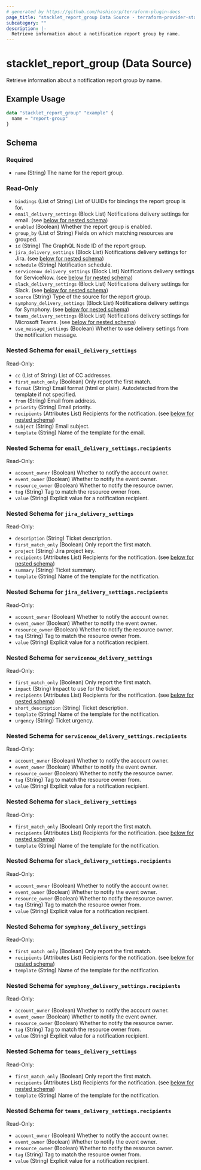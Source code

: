 ```yaml
---
# generated by https://github.com/hashicorp/terraform-plugin-docs
page_title: "stacklet_report_group Data Source - terraform-provider-stacklet"
subcategory: ""
description: |-
  Retrieve information about a notification report group by name.
---
```


# stacklet_report_group (Data Source)

Retrieve information about a notification report group by name.

## Example Usage

```terraform
data "stacklet_report_group" "example" {
  name = "report-group"
}
```

<!-- schema generated by tfplugindocs -->
## Schema

### Required

- `name` (String) The name for the report group.

### Read-Only

- `bindings` (List of String) List of UUIDs for bindings the report group is for.
- `email_delivery_settings` (Block List) Notifications delivery settings for email. (see [below for nested schema](#nestedblock--email_delivery_settings))
- `enabled` (Boolean) Whether the report group is enabled.
- `group_by` (List of String) Fields on which matching resources are grouped.
- `id` (String) The GraphQL Node ID of the report group.
- `jira_delivery_settings` (Block List) Notifications delivery settings for Jira. (see [below for nested schema](#nestedblock--jira_delivery_settings))
- `schedule` (String) Notification schedule.
- `servicenow_delivery_settings` (Block List) Notifications delivery settings for ServiceNow. (see [below for nested schema](#nestedblock--servicenow_delivery_settings))
- `slack_delivery_settings` (Block List) Notifications delivery settings for Slack. (see [below for nested schema](#nestedblock--slack_delivery_settings))
- `source` (String) Type of the source for the report group.
- `symphony_delivery_settings` (Block List) Notifications delivery settings for Symphony. (see [below for nested schema](#nestedblock--symphony_delivery_settings))
- `teams_delivery_settings` (Block List) Notifications delivery settings for Microsoft Teams. (see [below for nested schema](#nestedblock--teams_delivery_settings))
- `use_message_settings` (Boolean) Whether to use delivery settings from the notification message.

<a id="nestedblock--email_delivery_settings"></a>
### Nested Schema for `email_delivery_settings`

Read-Only:

- `cc` (List of String) List of CC addresses.
- `first_match_only` (Boolean) Only report the first match.
- `format` (String) Email format (html or plain). Autodetected from the template if not specified.
- `from` (String) Email from address.
- `priority` (String) Email priority.
- `recipients` (Attributes List) Recipients for the notification. (see [below for nested schema](#nestedatt--email_delivery_settings--recipients))
- `subject` (String) Email subject.
- `template` (String) Name of the template for the email.

<a id="nestedatt--email_delivery_settings--recipients"></a>
### Nested Schema for `email_delivery_settings.recipients`

Read-Only:

- `account_owner` (Boolean) Whether to notify the account owner.
- `event_owner` (Boolean) Whether to notify the event owner.
- `resource_owner` (Boolean) Whether to notify the resource owner.
- `tag` (String) Tag to match the resource owner from.
- `value` (String) Explicit value for a notification recipient.



<a id="nestedblock--jira_delivery_settings"></a>
### Nested Schema for `jira_delivery_settings`

Read-Only:

- `description` (String) Ticket description.
- `first_match_only` (Boolean) Only report the first match.
- `project` (String) Jira project key.
- `recipients` (Attributes List) Recipients for the notification. (see [below for nested schema](#nestedatt--jira_delivery_settings--recipients))
- `summary` (String) Ticket summary.
- `template` (String) Name of the template for the notification.

<a id="nestedatt--jira_delivery_settings--recipients"></a>
### Nested Schema for `jira_delivery_settings.recipients`

Read-Only:

- `account_owner` (Boolean) Whether to notify the account owner.
- `event_owner` (Boolean) Whether to notify the event owner.
- `resource_owner` (Boolean) Whether to notify the resource owner.
- `tag` (String) Tag to match the resource owner from.
- `value` (String) Explicit value for a notification recipient.



<a id="nestedblock--servicenow_delivery_settings"></a>
### Nested Schema for `servicenow_delivery_settings`

Read-Only:

- `first_match_only` (Boolean) Only report the first match.
- `impact` (String) Impact to use for the ticket.
- `recipients` (Attributes List) Recipients for the notification. (see [below for nested schema](#nestedatt--servicenow_delivery_settings--recipients))
- `short_description` (String) Ticket description.
- `template` (String) Name of the template for the notification.
- `urgency` (String) Ticket urgency.

<a id="nestedatt--servicenow_delivery_settings--recipients"></a>
### Nested Schema for `servicenow_delivery_settings.recipients`

Read-Only:

- `account_owner` (Boolean) Whether to notify the account owner.
- `event_owner` (Boolean) Whether to notify the event owner.
- `resource_owner` (Boolean) Whether to notify the resource owner.
- `tag` (String) Tag to match the resource owner from.
- `value` (String) Explicit value for a notification recipient.



<a id="nestedblock--slack_delivery_settings"></a>
### Nested Schema for `slack_delivery_settings`

Read-Only:

- `first_match_only` (Boolean) Only report the first match.
- `recipients` (Attributes List) Recipients for the notification. (see [below for nested schema](#nestedatt--slack_delivery_settings--recipients))
- `template` (String) Name of the template for the notification.

<a id="nestedatt--slack_delivery_settings--recipients"></a>
### Nested Schema for `slack_delivery_settings.recipients`

Read-Only:

- `account_owner` (Boolean) Whether to notify the account owner.
- `event_owner` (Boolean) Whether to notify the event owner.
- `resource_owner` (Boolean) Whether to notify the resource owner.
- `tag` (String) Tag to match the resource owner from.
- `value` (String) Explicit value for a notification recipient.



<a id="nestedblock--symphony_delivery_settings"></a>
### Nested Schema for `symphony_delivery_settings`

Read-Only:

- `first_match_only` (Boolean) Only report the first match.
- `recipients` (Attributes List) Recipients for the notification. (see [below for nested schema](#nestedatt--symphony_delivery_settings--recipients))
- `template` (String) Name of the template for the notification.

<a id="nestedatt--symphony_delivery_settings--recipients"></a>
### Nested Schema for `symphony_delivery_settings.recipients`

Read-Only:

- `account_owner` (Boolean) Whether to notify the account owner.
- `event_owner` (Boolean) Whether to notify the event owner.
- `resource_owner` (Boolean) Whether to notify the resource owner.
- `tag` (String) Tag to match the resource owner from.
- `value` (String) Explicit value for a notification recipient.



<a id="nestedblock--teams_delivery_settings"></a>
### Nested Schema for `teams_delivery_settings`

Read-Only:

- `first_match_only` (Boolean) Only report the first match.
- `recipients` (Attributes List) Recipients for the notification. (see [below for nested schema](#nestedatt--teams_delivery_settings--recipients))
- `template` (String) Name of the template for the notification.

<a id="nestedatt--teams_delivery_settings--recipients"></a>
### Nested Schema for `teams_delivery_settings.recipients`

Read-Only:

- `account_owner` (Boolean) Whether to notify the account owner.
- `event_owner` (Boolean) Whether to notify the event owner.
- `resource_owner` (Boolean) Whether to notify the resource owner.
- `tag` (String) Tag to match the resource owner from.
- `value` (String) Explicit value for a notification recipient.
